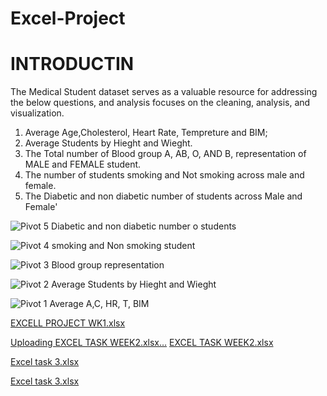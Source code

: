 # Excel-Project
# INTRODUCTIN

The Medical Student dataset serves as a valuable resource for addressing the below questions, and analysis focuses on the cleaning, analysis, and visualization.

1. Average Age,Cholesterol, Heart Rate, Tempreture and BIM;
2. Average Students by Hieght and Wieght.
3. The Total number of Blood group A, AB, O, AND B, representation of MALE and FEMALE student.
4. The number of students smoking and Not smoking across male and female.
5. The Diabetic and non diabetic number of students across Male and Female'


![Pivot 5 Diabetic and non diabetic number o students](https://github.com/Tonyigba/Excel-Project/assets/143624967/eb59d749-b352-4ebb-89ba-76b9305cdcb6)

![Pivot 4 smoking and Non smoking student](https://github.com/Tonyigba/Excel-Project/assets/143624967/2f3a42e5-138f-4e0a-8b70-0340db5cb404)

![Pivot 3 Blood group representation](https://github.com/Tonyigba/Excel-Project/assets/143624967/902dd104-160a-45f4-a265-44273bae7485)

![Pivot 2 Average Students by Hieght and Wieght](https://github.com/Tonyigba/Excel-Project/assets/143624967/e4c4f81a-a914-44a6-a735-f2d18c7ca91c)

![Pivot 1 Average A,C, HR, T, BIM](https://github.com/Tonyigba/Excel-Project/assets/143624967/b9ead1a1-2107-4e6e-a2a3-f5ccf87068c1)


[EXCELL PROJECT WK1.xlsx](https://github.com/Tonyigba/Excel-Project/files/12577535/EXCELL.PROJECT.WK1.xlsx)


[Uploading EXCEL TASK WEEK2.xlsx…]()
[EXCEL TASK WEEK2.xlsx](https://github.com/Tonyigba/Excel-Project/files/12577567/EXCEL.TASK.WEEK2.xlsx)


[Excel task 3.xlsx](https://github.com/Tonyigba/Excel-Project/files/12577542/Excel.task.3.xlsx)

[Excel task 3.xlsx](https://github.com/Tonyigba/Excel-Project/files/12577541/Excel.task.3.xlsx)
